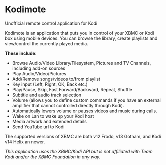# Kodimote
Unofficial remote control application for Kodi

Kodimote is an application that puts you in control of your XBMC or Kodi box using mobile devices. You can browse the library, create playlists and view/control the currently played media.

__These include__:
- Browse Audio/Video Library/Filesystem, Pictures and TV Channels, including add-on sources
- Play Audio/Video/Pictures
- Add/Remove songs/videos to/from playlist
- Key input (Left, Right, OK, Back etc.)
- Play/Pause, Skip, Fast Forward/Backward, Repeat, Shuffle
- Subtitle and audio track selection
- Volume (allows you to define custom commands if you have an external amplifier that cannot controlled directly through Kodi).
- Automatically lowers volume or pauses videos and music during calls.
- Wake on Lan to wake up your Kodi host
- Media artwork and extended details
- Send YouTube url to Kodi


The supported versions of XBMC are both v12 Frodo, v13 Gotham, and Kodi v14 Helix an newer.

_This application uses the XBMC/Kodi API but is not affiliated with Team Kodi and/or the XBMC Foundation in any way._
